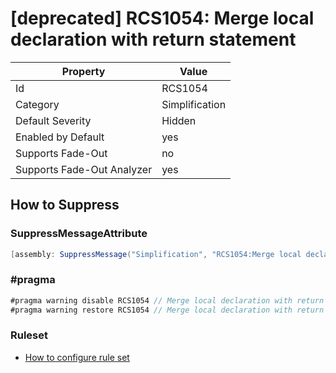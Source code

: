 # \[deprecated\] RCS1054: Merge local declaration with return statement

Property | Value
--- | ---
Id|RCS1054
Category|Simplification
Default Severity|Hidden
Enabled by Default|yes
Supports Fade\-Out|no
Supports Fade\-Out Analyzer|yes

## How to Suppress

### SuppressMessageAttribute

```csharp
[assembly: SuppressMessage("Simplification", "RCS1054:Merge local declaration with return statement.", Justification = "<Pending>")]
```

### \#pragma

```csharp
#pragma warning disable RCS1054 // Merge local declaration with return statement.
#pragma warning restore RCS1054 // Merge local declaration with return statement.
```

### Ruleset

* [How to configure rule set](../HowToConfigureAnalyzers.md)
